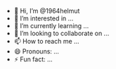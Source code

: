 - 👋 Hi, I’m @1964helmut
- 👀 I’m interested in ...
- 🌱 I’m currently learning ...
- 💞️ I’m looking to collaborate on ...
- 📫 How to reach me ...
- 😄 Pronouns: ...
- ⚡ Fun fact: ...

<!---
1964helmut/1964helmut is a ✨ special ✨ repository because its `README.md` (this file) appears on your GitHub profile.
You can click the Preview link to take a look at your changes.
--->
